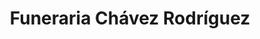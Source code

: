 ---
title: "Funeraria Chávez Rodríguez"
url: /guayaquil/funeraria-chavez-rodriguez/
shop: Bestattungen
---